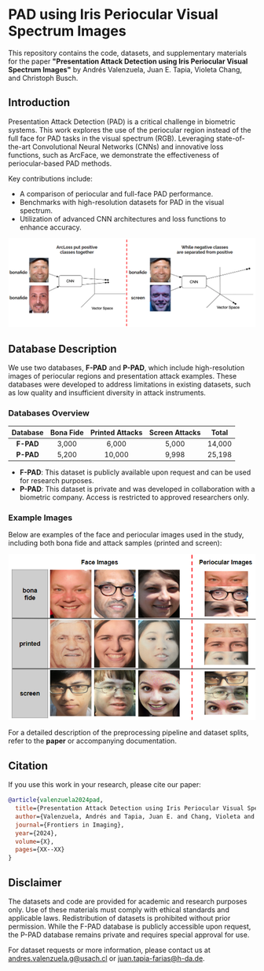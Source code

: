 # PAD using Iris Periocular Visual Spectrum Images

This repository contains the code, datasets, and supplementary materials for the paper **"Presentation Attack Detection using Iris Periocular Visual Spectrum Images"** by Andrés Valenzuela, Juan E. Tapia, Violeta Chang, and Christoph Busch.

## Introduction

Presentation Attack Detection (PAD) is a critical challenge in biometric systems. This work explores the use of the periocular region instead of the full face for PAD tasks in the visual spectrum (RGB). Leveraging state-of-the-art Convolutional Neural Networks (CNNs) and innovative loss functions, such as ArcFace, we demonstrate the effectiveness of periocular-based PAD methods.

Key contributions include:
- A comparison of periocular and full-face PAD performance.
- Benchmarks with high-resolution datasets for PAD in the visual spectrum.
- Utilization of advanced CNN architectures and loss functions to enhance accuracy.

<div align="center">
    <img src=".md_images/arcloss_images_separation.png" alt="arcface_representation">
</div>

## Database Description

We use two databases, **F-PAD** and **P-PAD**, which include high-resolution images of periocular regions and presentation attack examples. These databases were developed to address limitations in existing datasets, such as low quality and insufficient diversity in attack instruments.

### Databases Overview
<div align="center">

| **Database** | **Bona Fide** | **Printed Attacks** | **Screen Attacks** | **Total**  |
|:------------:|:-------------:|:-------------------:|:------------------:|:----------:|
| **F-PAD**    | 3,000         | 6,000               | 5,000              | 14,000     |
| **P-PAD**    | 5,200         | 10,000              | 9,998              | 25,198     |

</div>

- **F-PAD**: This dataset is publicly available upon request and can be used for research purposes.
- **P-PAD**: This dataset is private and was developed in collaboration with a biometric company. Access is restricted to approved researchers only.

### Example Images
Below are examples of the face and periocular images used in the study, including both bona fide and attack samples (printed and screen):

<div align="center">
  <img src=".md_images/database_example_2.png" alt="database_example">
</div>

For a detailed description of the preprocessing pipeline and dataset splits, refer to the **paper** or accompanying documentation.

## Citation

If you use this work in your research, please cite our paper:

```bibtex
@article{valenzuela2024pad,
  title={Presentation Attack Detection using Iris Periocular Visual Spectrum Images},
  author={Valenzuela, Andrés and Tapia, Juan E. and Chang, Violeta and Busch, Christoph},
  journal={Frontiers in Imaging},
  year={2024},
  volume={X},
  pages={XX--XX}
}
```

## Disclaimer
The datasets and code are provided for academic and research purposes only. Use of these materials must comply with ethical standards and applicable laws. Redistribution of datasets is prohibited without prior permission. While the F-PAD database is publicly accessible upon request, the P-PAD database remains private and requires special approval for use.

For dataset requests or more information, please contact us at andres.valenzuela.g@usach.cl or juan.tapia-farias@h-da.de.
